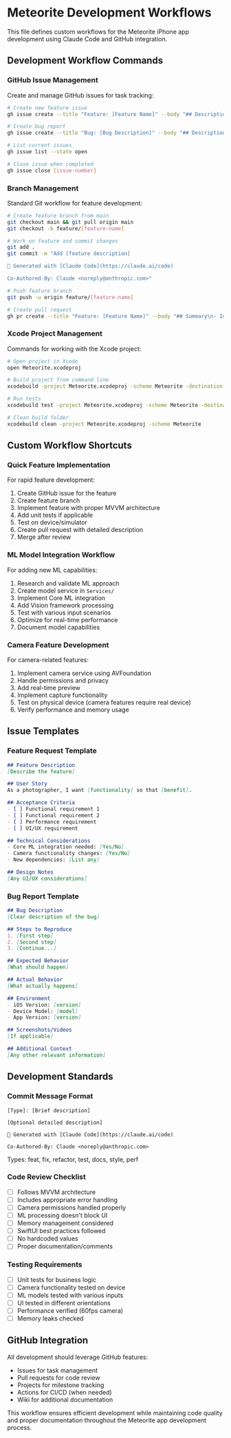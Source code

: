 # Meteorite Development Workflows

This file defines custom workflows for the Meteorite iPhone app development using Claude Code and GitHub integration.

## Development Workflow Commands

### GitHub Issue Management

Create and manage GitHub issues for task tracking:

```bash
# Create new feature issue
gh issue create --title "Feature: [Feature Name]" --body "## Description\n[Feature description]\n\n## Acceptance Criteria\n- [ ] Criterion 1\n- [ ] Criterion 2\n\n## Technical Notes\n[Any technical considerations]" --label "enhancement"

# Create bug report
gh issue create --title "Bug: [Bug Description]" --body "## Description\n[Bug description]\n\n## Steps to Reproduce\n1. Step 1\n2. Step 2\n\n## Expected vs Actual Behavior\n**Expected:** [Expected behavior]\n**Actual:** [Actual behavior]\n\n## Environment\n- iOS Version: [version]\n- Device: [device]" --label "bug"

# List current issues
gh issue list --state open

# Close issue when completed
gh issue close [issue-number]
```

### Branch Management

Standard Git workflow for feature development:

```bash
# Create feature branch from main
git checkout main && git pull origin main
git checkout -b feature/[feature-name]

# Work on feature and commit changes
git add .
git commit -m "Add [feature description]

🤖 Generated with [Claude Code](https://claude.ai/code)

Co-Authored-By: Claude <noreply@anthropic.com>"

# Push feature branch
git push -u origin feature/[feature-name]

# Create pull request
gh pr create --title "Feature: [Feature Name]" --body "## Summary\n- Implements [feature]\n- Adds [functionality]\n\n## Test Plan\n- [ ] Test camera functionality\n- [ ] Verify ML analysis\n- [ ] Check UI responsiveness\n\n🤖 Generated with [Claude Code](https://claude.ai/code)"
```

### Xcode Project Management

Commands for working with the Xcode project:

```bash
# Open project in Xcode
open Meteorite.xcodeproj

# Build project from command line
xcodebuild -project Meteorite.xcodeproj -scheme Meteorite -destination 'platform=iOS Simulator,name=iPhone 15' build

# Run tests
xcodebuild test -project Meteorite.xcodeproj -scheme Meteorite -destination 'platform=iOS Simulator,name=iPhone 15'

# Clean build folder
xcodebuild clean -project Meteorite.xcodeproj -scheme Meteorite
```

## Custom Workflow Shortcuts

### Quick Feature Implementation

For rapid feature development:

1. Create GitHub issue for the feature
2. Create feature branch
3. Implement feature with proper MVVM architecture
4. Add unit tests if applicable
5. Test on device/simulator
6. Create pull request with detailed description
7. Merge after review

### ML Model Integration Workflow

For adding new ML capabilities:

1. Research and validate ML approach
2. Create model service in `Services/`
3. Implement Core ML integration
4. Add Vision framework processing
5. Test with various input scenarios
6. Optimize for real-time performance
7. Document model capabilities

### Camera Feature Development

For camera-related features:

1. Implement camera service using AVFoundation
2. Handle permissions and privacy
3. Add real-time preview
4. Implement capture functionality
5. Test on physical device (camera features require real device)
6. Verify performance and memory usage

## Issue Templates

### Feature Request Template
```markdown
## Feature Description
[Describe the feature]

## User Story
As a photographer, I want [functionality] so that [benefit].

## Acceptance Criteria
- [ ] Functional requirement 1
- [ ] Functional requirement 2
- [ ] Performance requirement
- [ ] UI/UX requirement

## Technical Considerations
- Core ML integration needed: [Yes/No]
- Camera functionality changes: [Yes/No]
- New dependencies: [List any]

## Design Notes
[Any UI/UX considerations]
```

### Bug Report Template
```markdown
## Bug Description
[Clear description of the bug]

## Steps to Reproduce
1. [First step]
2. [Second step]
3. [Continue...]

## Expected Behavior
[What should happen]

## Actual Behavior
[What actually happens]

## Environment
- iOS Version: [version]
- Device Model: [model]
- App Version: [version]

## Screenshots/Videos
[If applicable]

## Additional Context
[Any other relevant information]
```

## Development Standards

### Commit Message Format
```
[Type]: [Brief description]

[Optional detailed description]

🤖 Generated with [Claude Code](https://claude.ai/code)

Co-Authored-By: Claude <noreply@anthropic.com>
```

Types: feat, fix, refactor, test, docs, style, perf

### Code Review Checklist
- [ ] Follows MVVM architecture
- [ ] Includes appropriate error handling
- [ ] Camera permissions handled properly
- [ ] ML processing doesn't block UI
- [ ] Memory management considered
- [ ] SwiftUI best practices followed
- [ ] No hardcoded values
- [ ] Proper documentation/comments

### Testing Requirements
- [ ] Unit tests for business logic
- [ ] Camera functionality tested on device
- [ ] ML models tested with various inputs
- [ ] UI tested in different orientations
- [ ] Performance verified (60fps camera)
- [ ] Memory leaks checked

## GitHub Integration

All development should leverage GitHub features:
- Issues for task management
- Pull requests for code review
- Projects for milestone tracking
- Actions for CI/CD (when needed)
- Wiki for additional documentation

This workflow ensures efficient development while maintaining code quality and proper documentation throughout the Meteorite app development process.